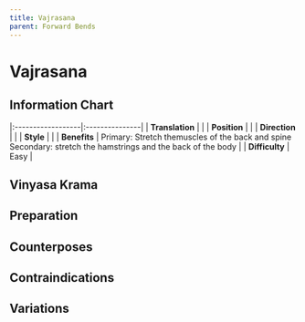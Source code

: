 ```yaml
---
title: Vajrasana
parent: Forward Bends
---
```


# Vajrasana

## Information Chart

|:------------------|:---------------|
| **Translation**  |    |
| **Position**     |    |
| **Direction**    |     |
| **Style**        |     |
| **Benefits**     | Primary: Stretch themuscles of the back and spine <br> Secondary: stretch the hamstrings and the back of the body   |
| **Difficulty**  | Easy                                       | 


## Vinyasa Krama 

## Preparation 

## Counterposes

## Contraindications

## Variations